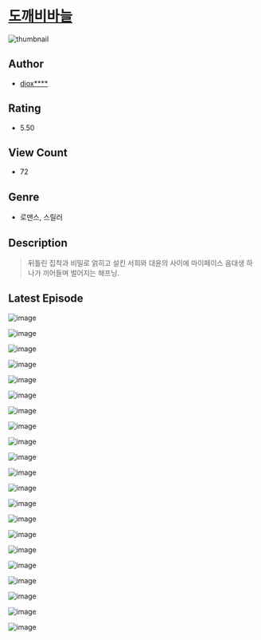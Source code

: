 # [도깨비바늘](https://comic.naver.com/challenge/list?titleId=811270)
![thumbnail](https://image-comic.pstatic.net/user_contents_data/challenge_comic/2023/05/25/325198/upload_7291382091075434807_480x623.jpeg)

## Author
- [diox****](https://comic.naver.com/artistTitle?id=325198)

## Rating
- 5.50

## View Count
- 72

## Genre
- 로맨스, 스릴러

## Description
> 뒤틀린 집착과 비밀로 얽히고 설킨 서희와 대윤의 사이에 마이페이스 음대생 하나가 끼어들며 벌어지는 해프닝.


## Latest Episode
![image](https://image-comic.pstatic.net/user_contents_data/challenge_comic/2023/05/25/325198/upload_4134647712571209574.jpeg)

![image](https://image-comic.pstatic.net/user_contents_data/challenge_comic/2023/05/25/325198/upload_3834869183794985266.jpeg)

![image](https://image-comic.pstatic.net/user_contents_data/challenge_comic/2023/05/25/325198/upload_7090413364357314357.jpeg)

![image](https://image-comic.pstatic.net/user_contents_data/challenge_comic/2023/05/25/325198/upload_3762586387425539684.jpeg)

![image](https://image-comic.pstatic.net/user_contents_data/challenge_comic/2023/05/25/325198/upload_3906083434496800566.jpeg)

![image](https://image-comic.pstatic.net/user_contents_data/challenge_comic/2023/05/25/325198/upload_3630292065183752760.jpeg)

![image](https://image-comic.pstatic.net/user_contents_data/challenge_comic/2023/05/25/325198/upload_7292796063032095800.jpeg)

![image](https://image-comic.pstatic.net/user_contents_data/challenge_comic/2023/05/25/325198/upload_3691040069766898275.jpeg)

![image](https://image-comic.pstatic.net/user_contents_data/challenge_comic/2023/05/25/325198/upload_3544725858486137143.jpeg)

![image](https://image-comic.pstatic.net/user_contents_data/challenge_comic/2023/05/25/325198/upload_3761408612098335589.jpeg)

![image](https://image-comic.pstatic.net/user_contents_data/challenge_comic/2023/05/25/325198/upload_4122028647751299681.jpeg)

![image](https://image-comic.pstatic.net/user_contents_data/challenge_comic/2023/05/25/325198/upload_3559306293153314353.jpeg)

![image](https://image-comic.pstatic.net/user_contents_data/challenge_comic/2023/05/25/325198/upload_7305511716666958438.jpeg)

![image](https://image-comic.pstatic.net/user_contents_data/challenge_comic/2023/05/25/325198/upload_3690810053635421491.jpeg)

![image](https://image-comic.pstatic.net/user_contents_data/challenge_comic/2023/05/25/325198/upload_7364341077684861281.jpeg)

![image](https://image-comic.pstatic.net/user_contents_data/challenge_comic/2023/05/25/325198/upload_4048848654104343860.jpeg)

![image](https://image-comic.pstatic.net/user_contents_data/challenge_comic/2023/05/25/325198/upload_3689122517196550449.jpeg)

![image](https://image-comic.pstatic.net/user_contents_data/challenge_comic/2023/05/25/325198/upload_4049923778941038647.jpeg)

![image](https://image-comic.pstatic.net/user_contents_data/challenge_comic/2023/05/25/325198/upload_3472609775636997683.jpeg)

![image](https://image-comic.pstatic.net/user_contents_data/challenge_comic/2023/05/25/325198/upload_3702297750381607217.jpeg)

![image](https://image-comic.pstatic.net/user_contents_data/challenge_comic/2023/05/25/325198/upload_3762819500217742690.jpeg)
